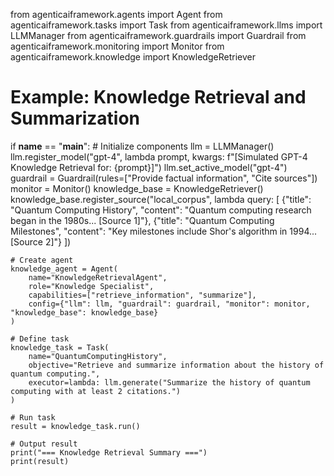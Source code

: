 from agenticaiframework.agents import Agent
from agenticaiframework.tasks import Task
from agenticaiframework.llms import LLMManager
from agenticaiframework.guardrails import Guardrail
from agenticaiframework.monitoring import Monitor
from agenticaiframework.knowledge import KnowledgeRetriever

# Example: Knowledge Retrieval and Summarization
if __name__ == "__main__":
    # Initialize components
    llm = LLMManager()
    llm.register_model("gpt-4", lambda prompt, kwargs: f"[Simulated GPT-4 Knowledge Retrieval for: {prompt}]")
    llm.set_active_model("gpt-4")
    guardrail = Guardrail(rules=["Provide factual information", "Cite sources"])
    monitor = Monitor()
    knowledge_base = KnowledgeRetriever()
    knowledge_base.register_source("local_corpus", lambda query: [
        {"title": "Quantum Computing History", "content": "Quantum computing research began in the 1980s... [Source 1]"},
        {"title": "Quantum Computing Milestones", "content": "Key milestones include Shor's algorithm in 1994... [Source 2]"}
    ])

    # Create agent
    knowledge_agent = Agent(
        name="KnowledgeRetrievalAgent",
        role="Knowledge Specialist",
        capabilities=["retrieve_information", "summarize"],
        config={"llm": llm, "guardrail": guardrail, "monitor": monitor, "knowledge_base": knowledge_base}
    )

    # Define task
    knowledge_task = Task(
        name="QuantumComputingHistory",
        objective="Retrieve and summarize information about the history of quantum computing.",
        executor=lambda: llm.generate("Summarize the history of quantum computing with at least 2 citations.")
    )

    # Run task
    result = knowledge_task.run()

    # Output result
    print("=== Knowledge Retrieval Summary ===")
    print(result)
